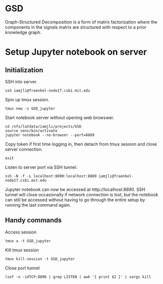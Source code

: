 # GSD

Graph-Structured Decomposition is a form of matrix factorization where the components in the signals matrix are structured with respect to a prior knowledge graph. 



# Setup Jupyter notebook on server

## Initialization

SSH into server.

```
ssh iamjli@fraenkel-node17.csbi.mit.edu
```

Spin up tmux session. 

```
tmux new -s GSD_jupyter
```

Start notebook server without opening web browswer.

```
cd /nfs/latdata/iamjli/projects/GSD
source venv/bin/activate
jupyter notebook --no-browser --port=8889
```

Copy token if first time logging in, then detach from tmux session and close server connection.  

```
exit
```

Listen to server port via SSH tunnel.

```
ssh -N -f -L localhost:8890:localhost:8889 iamjli@fraenkel-node17.csbi.mit.edu
```

Jupyter notebook can now be accessed at http://localhost:8890. SSH tunnel will close occasionally if network connection is lost, but the notebook can still be accessed without having to go through the entire setup by running the last command again. 


## Handy commands

Access session

```
tmux a -t GSD_jupyter
```

Kill tmux session

```
tmux kill-session -t GSD_jupyter
```

Close port tunnel

```
lsof -n -i4TCP:8890 | grep LISTEN | awk '{ print $2 }' | xargs kill
```